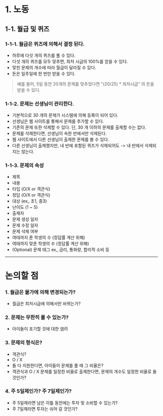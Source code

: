 # 1. 노동

## 1-1. 월급 및 퀴즈

### 1-1-1. 월급은 퀴즈에 의해서 결정 된다.
- 하루에 다섯 개의 퀴즈를 풀 수 있다.
- 다섯 개의 퀴즈를 모두 맞추면, 최저 시급의 100%를 얻을 수 있다.
- 맞힌 문제의 개수에 따라 월급이 달라질 수 있다.
- 돈은 일주일에 한 번만 받을 수 있다.

> 예를 들어, 5일 동안 20개의 문제를 맞추었다면 "(20/25) * 최저시급" 의 돈을 받을 수 있다.

### 1-1-2. 문제는 선생님이 관리한다.
- 기본적으로 30 개의 문제가 시스템에 의해 등록이 되어 있다.
- 선생님은 웹 사이트를 통해서 문제를 추가할 수 있다.
- 기존의 문제 또한 삭제할 수 있다. 단, 30 개 이하의 문제를 출제할 수는 없다.
- 문제를 삭제한다면, 선생님이 속한 반에서만 삭제된다.
- 웹 사이트에서 다른 선생님이 출제한 문제를 볼 수 있다.
- 다른 선생님이 출제했지만, 내 반에 포함된 퀴즈가 삭제되어도 -> 내 반에서 삭제되지는 않는다.

### 1-1-3. 문제의 속성
- 제목
- 내용
- 타입 (O/X or 객관식)
- 정답 (O/X or 객관식)
- 대상 (ex_ 초1, 중3)
- 난이도 (1 ~ 5)
- 출제자
- 문제 생성 일자
- 문제 수정 일자
- 문제 삭제 여부
- 여태까지 푼 학생의 수 (정답률 계산 위해)
- 여태까지 맞춘 학생의 수 (정답률 계산 위해)
- (Optional) 문제 태그 ex_ 금리, 통화량, 합리적 소비 등

---

# 논의할 점

### 1. 월급은 물가에 의해 변경되는가?
- 월급은 최저시급에 의해서만 바뀌는가?

### 2. 문제는 무한히 풀 수 있는가?
- 아이들이 포기할 것에 대한 염려

### 3. 문제의 형식은?
- 객관식?
- O / X
- 둘 다 지원한다면, 아이들이 문제를 풀 때 그 비율은?
- 객관식과 O / X 문제를 일정한 비율로 출제한다면, 문제의 개수도 일정한 비율로 둘 것인가?

### 4. 주 5일제인가? 주 7일제인가?
- 주 5일제라면 남은 이틀 동안에는 투자 및 소비할 수 있는가?
- 주 7일제라면 투자는 쉬어 갈 것인가?